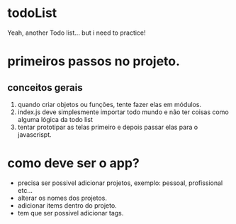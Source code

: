 # todoList
Yeah, another Todo list... but i need to practice!



# primeiros passos no projeto.

## conceitos gerais
1. quando criar objetos ou funções, tente fazer elas em módulos.
2. index.js deve simplesmente importar todo mundo e não ter coisas como alguma lógica da todo list
3. tentar prototipar as telas primeiro e depois passar elas para o javascrispt.


# como deve ser o app?
- precisa ser possivel adicionar projetos, exemplo: pessoal, profissional etc...
- alterar os nomes dos projetos.
- adicionar items dentro do projeto.
- tem que ser possivel adicionar tags.

